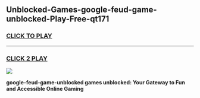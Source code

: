 
## Unblocked-Games-google-feud-game-unblocked-Play-Free-qt171
<h3>
<a href="https://premium76.site?title=google-feud-game-unblocked&ref=18A">CLICK TO PLAY</a></h3>
<hr>

<h3>
<a href="https://premium76.site?title=google-feud-game-unblocked&ref=18A">CLICK 2 PLAY</a>
  
</h3>

<a href="https://premium76.site?title=google-feud-game-unblocked&ref=18A"><img src="https://clearcache.store/games.png"></a>


**google-feud-game-unblocked games unblocked: Your Gateway to Fun and Accessible Online Gaming**
